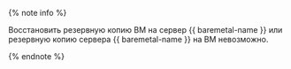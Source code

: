 {% note info %}

Восстановить резервную копию ВМ на сервер {{ baremetal-name }} или резервную копию сервера {{ baremetal-name }} на ВМ невозможно.

{% endnote %}